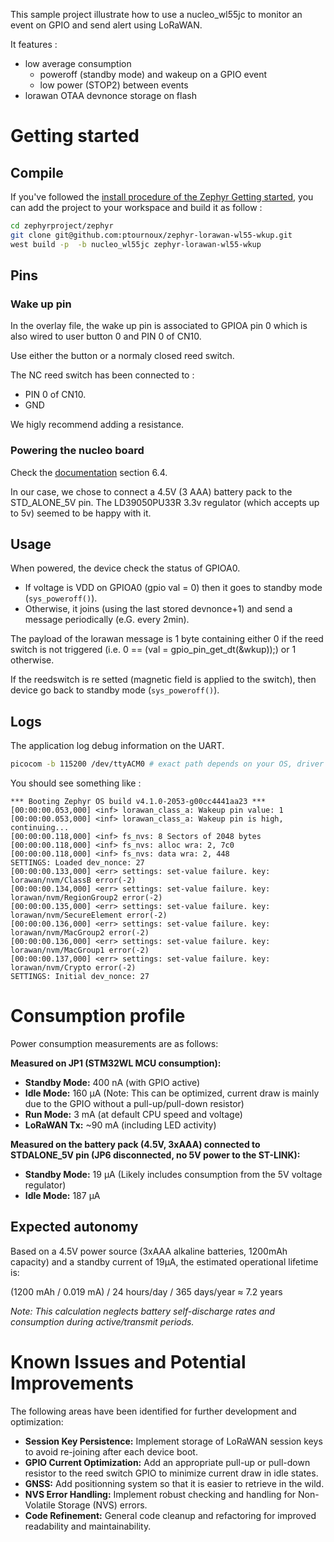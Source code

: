 This sample project illustrate how to use a nucleo_wl55jc to monitor an event on GPIO and send alert using LoRaWAN.

It features :
* low average consumption
  * poweroff (standby mode) and wakeup on a GPIO event
  * low power (STOP2) between events
* lorawan OTAA devnonce storage on flash


# Getting started

## Compile

If you've followed the [install procedure of the Zephyr Getting started](https://docs.zephyrproject.org/latest/develop/getting_started/index.html), you can add the project to your workspace and build it as follow :

```bash
cd zephyrproject/zephyr
git clone git@github.com:ptournoux/zephyr-lorawan-wl55-wkup.git
west build -p  -b nucleo_wl55jc zephyr-lorawan-wl55-wkup
```

## Pins

### Wake up pin

In the overlay file, the wake up pin is associated to GPIOA pin 0 which is also wired to user button 0 and PIN 0 of CN10.

Use either the button or a normaly closed reed switch.

The NC reed switch has been connected to :
* PIN 0 of CN10.
* GND

We higly recommend adding a resistance.

### Powering the nucleo board

Check the [documentation](./docs/um2592-stm32wl-nucleo64-board-mb1389-stmicroelectronics.pdf) section 6.4.

In our case, we chose to connect a 4.5V (3 AAA) battery pack to the STD_ALONE_5V pin. The LD39050PU33R 3.3v  regulator (which accepts up to 5v) seemed to be happy with it.

## Usage

When powered, the device check the status of GPIOA0. 

* If voltage is VDD on GPIOA0 (gpio val = 0) then it goes to standby mode (`sys_poweroff()`).
* Otherwise, it joins (using the last stored devnonce+1) and send a message periodically (e.G. every 2min).

The payload of the lorawan message is 1 byte containing either 0 if the reed switch is not triggered (i.e. 0 == (val = gpio_pin_get_dt(&wkup));) or 1 otherwise.


If the reedswitch is re setted (magnetic field is applied to the switch), then device go back to standby mode (`sys_poweroff()`).




 


## Logs

The application log debug information on the UART.


```bash
picocom -b 115200 /dev/ttyACM0 # exact path depends on your OS, driver and other devices connected
```

You should see something like :

```
*** Booting Zephyr OS build v4.1.0-2053-g00cc4441aa23 ***
[00:00:00.053,000] <inf> lorawan_class_a: Wakeup pin value: 1
[00:00:00.053,000] <inf> lorawan_class_a: Wakeup pin is high, continuing...
[00:00:00.118,000] <inf> fs_nvs: 8 Sectors of 2048 bytes
[00:00:00.118,000] <inf> fs_nvs: alloc wra: 2, 7c0
[00:00:00.118,000] <inf> fs_nvs: data wra: 2, 448
SETTINGS: Loaded dev_nonce: 27
[00:00:00.133,000] <err> settings: set-value failure. key: lorawan/nvm/ClassB error(-2)
[00:00:00.134,000] <err> settings: set-value failure. key: lorawan/nvm/RegionGroup2 error(-2)
[00:00:00.135,000] <err> settings: set-value failure. key: lorawan/nvm/SecureElement error(-2)
[00:00:00.136,000] <err> settings: set-value failure. key: lorawan/nvm/MacGroup2 error(-2)
[00:00:00.136,000] <err> settings: set-value failure. key: lorawan/nvm/MacGroup1 error(-2)
[00:00:00.137,000] <err> settings: set-value failure. key: lorawan/nvm/Crypto error(-2)
SETTINGS: Initial dev_nonce: 27

```



# Consumption profile

Power consumption measurements are as follows:

**Measured on JP1 (STM32WL MCU consumption):**

*   **Standby Mode:** 400 nA (with GPIO active)
*   **Idle Mode:** 160 µA (Note: This can be optimized, current draw is mainly due to the GPIO without a pull-up/pull-down resistor)
*   **Run Mode:** 3 mA (at default CPU speed and voltage)
*   **LoRaWAN Tx:** ~90 mA (including LED activity)

**Measured on the battery pack (4.5V, 3xAAA) connected to STDALONE_5V pin (JP6 disconnected, no 5V power to the ST-LINK):**

*   **Standby Mode:** 19 µA (Likely includes consumption from the 5V voltage regulator)
*   **Idle Mode:** 187 µA

## Expected autonomy

Based on a 4.5V power source (3xAAA alkaline batteries, 1200mAh capacity) and a standby current of 19µA, the estimated operational lifetime is:

(1200 mAh / 0.019 mA) / 24 hours/day / 365 days/year ≈ 7.2 years

*Note: This calculation neglects battery self-discharge rates and consumption during active/transmit periods.*


# Known Issues and Potential Improvements

The following areas have been identified for further development and optimization:

*   **Session Key Persistence:** Implement storage of LoRaWAN session keys to avoid re-joining after each device boot.
*   **GPIO Current Optimization:** Add an appropriate pull-up or pull-down resistor to the reed switch GPIO to minimize current draw in idle states.
*   **GNSS:** Add positionning system so that it is easier to retrieve in the wild.
*   **NVS Error Handling:** Implement robust checking and handling for Non-Volatile Storage (NVS) errors.
*   **Code Refinement:** General code cleanup and refactoring for improved readability and maintainability.